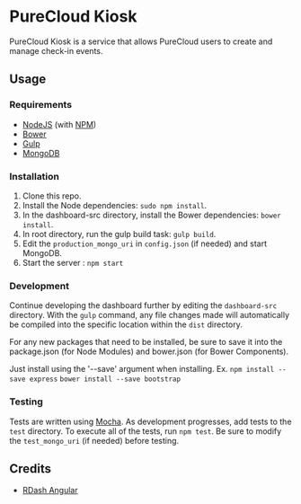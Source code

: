 # PureCloud Kiosk

PureCloud Kiosk is a service that allows PureCloud users to create and manage check-in events.

## Usage
### Requirements
* [NodeJS](http://nodejs.org/) (with [NPM](https://www.npmjs.org/))
* [Bower](http://bower.io)
* [Gulp](http://gulpjs.com)
* [MongoDB](http://mongodb.org)

### Installation
1. Clone this repo.
2. Install the Node dependencies: `sudo npm install`.
3. In the dashboard-src directory, install the Bower dependencies:  `bower install`.
4. In root directory, run the gulp build task: `gulp build`.
5. Edit the `production_mongo_uri` in `config.json` (if needed) and start MongoDB.
5. Start the server : `npm start`

### Development
Continue developing the dashboard further by editing the `dashboard-src` directory. With the `gulp` command, any file changes made will automatically be compiled into the specific location within the `dist` directory.

For any new packages that need to be installed, be sure to save it into the package.json (for Node Modules)
and bower.json (for Bower Components).

Just install using the '--save' argument when installing. Ex. `npm install --save express` `bower install --save bootstrap`

### Testing
Tests are written using [Mocha](http://mochajs.org). As development progresses, add tests to the `test` directory. To execute all of the tests, run `npm test`. Be sure to modify the `test_mongo_uri` (if needed) before testing.

## Credits
* [RDash Angular](https://github.com/rdash/rdash-angular)
